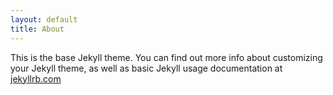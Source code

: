 ```yaml
---
layout: default
title: About
---
```


This is the base Jekyll theme. You can find out more info about customizing your Jekyll theme, as well as basic Jekyll usage documentation at [jekyllrb.com](http://jekyllrb.com/)

<!--You can find the source code for the Jekyll new theme at:
{% include icon-github.html username="jekyll" %} /
[minima](https://github.com/jekyll/minima)

You can find the source code for Jekyll at
{% include icon-github.html username="jekyll" %} /
[jekyll](https://github.com/jekyll/jekyll)-->
